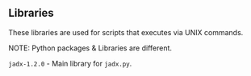 ## Libraries
These libraries are used for scripts that executes via UNIX commands.   

NOTE: Python packages & Libraries are different.

`jadx-1.2.0` - Main library for `jadx.py`.